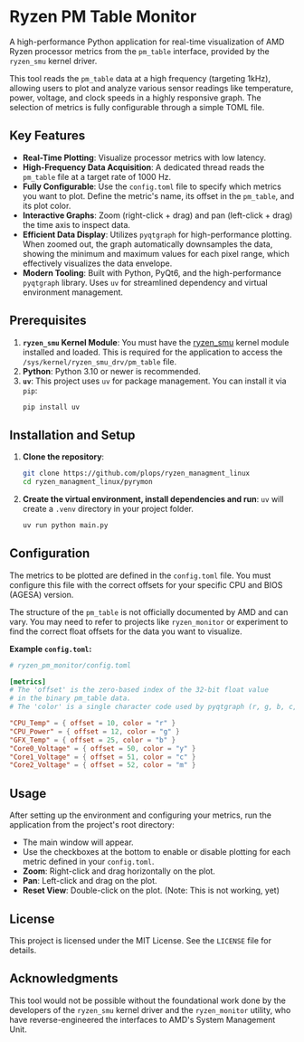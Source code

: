 # Ryzen PM Table Monitor

A high-performance Python application for real-time visualization of AMD Ryzen processor metrics from the `pm_table`
interface, provided by the `ryzen_smu` kernel driver.

This tool reads the `pm_table` data at a high frequency (targeting 1kHz), allowing users to plot and analyze various
sensor readings like temperature, power, voltage, and clock speeds in a highly responsive graph. The selection of
metrics is fully configurable through a simple TOML file.

## Key Features

- **Real-Time Plotting**: Visualize processor metrics with low latency.
- **High-Frequency Data Acquisition**: A dedicated thread reads the `pm_table` file at a target rate of 1000 Hz.
- **Fully Configurable**: Use the `config.toml` file to specify which metrics you want to plot. Define the metric's
  name, its offset in the `pm_table`, and its plot color.
- **Interactive Graphs**: Zoom (right-click + drag) and pan (left-click + drag) the time axis to inspect data.
- **Efficient Data Display**: Utilizes `pyqtgraph` for high-performance plotting. When zoomed out, the graph
  automatically downsamples the data, showing the minimum and maximum values for each pixel range, which effectively
  visualizes the data envelope.
- **Modern Tooling**: Built with Python, PyQt6, and the high-performance `pyqtgraph` library. Uses `uv` for streamlined
  dependency and virtual environment management.

## Prerequisites

1. **`ryzen_smu` Kernel Module**: You must have the [ryzen_smu](https://github.com/amkillam/ryzen_smu) kernel module
   installed and loaded. This is required for the application to access the `/sys/kernel/ryzen_smu_drv/pm_table` file.
2. **Python**: Python 3.10 or newer is recommended.
3. **`uv`**: This project uses `uv` for package management. You can install it via `pip`:
   ```bash
   pip install uv
   ```

## Installation and Setup

1. **Clone the repository**:
   ```bash
   git clone https://github.com/plops/ryzen_managment_linux
   cd ryzen_managment_linux/pyrymon
   ```

2. **Create the virtual environment, install dependencies and run**:
   `uv` will create a `.venv` directory in your project folder.
   ```bash
   uv run python main.py
   ```

## Configuration

The metrics to be plotted are defined in the `config.toml` file. You must configure this file with the correct offsets
for your specific CPU and BIOS (AGESA) version.

The structure of the `pm_table` is not officially documented by AMD and can vary. You may need to refer to projects like
`ryzen_monitor` or experiment to find the correct float offsets for the data you want to visualize.

**Example `config.toml`:**

```toml
# ryzen_pm_monitor/config.toml

[metrics]
# The 'offset' is the zero-based index of the 32-bit float value
# in the binary pm_table data.
# The 'color' is a single character code used by pyqtgraph (r, g, b, c, m, y, k, w).

"CPU_Temp" = { offset = 10, color = "r" }
"CPU_Power" = { offset = 12, color = "g" }
"GFX_Temp" = { offset = 25, color = "b" }
"Core0_Voltage" = { offset = 50, color = "y" }
"Core1_Voltage" = { offset = 51, color = "c" }
"Core2_Voltage" = { offset = 52, color = "m" }
```

## Usage

After setting up the environment and configuring your metrics, run the application from the project's root directory:

- The main window will appear.
- Use the checkboxes at the bottom to enable or disable plotting for each metric defined in your `config.toml`.
- **Zoom**: Right-click and drag horizontally on the plot.
- **Pan**: Left-click and drag on the plot.
- **Reset View**: Double-click on the plot. (Note: This is not working, yet)

## License

This project is licensed under the MIT License. See the `LICENSE` file for details.

## Acknowledgments

This tool would not be possible without the foundational work done by the developers of the `ryzen_smu` kernel driver
and the `ryzen_monitor` utility, who have reverse-engineered the interfaces to AMD's System Management Unit.